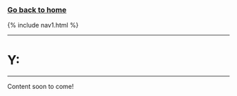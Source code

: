 ### **[Go back to home](https://ironrico.github.io/TestGlossary/)**

{% include nav1.html %}
___

# **Y:** 
___
Content soon to come!
